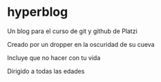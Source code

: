 # hyperblog
Un blog para el curso de git y github de Platzi

Creado por un dropper en la oscuridad de su cueva

Incluye que no hacer con tu vida 

Dirigido a todas las edades